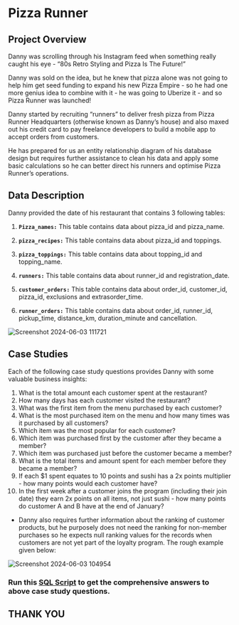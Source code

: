 # Pizza Runner

## Project Overview
Danny was scrolling through his Instagram feed when something really caught his eye - “80s Retro Styling and Pizza Is The Future!”

Danny was sold on the idea, but he knew that pizza alone was not going to help him get seed funding to expand his new Pizza Empire - so he had one more genius idea to combine with it - he was going to Uberize it - and so Pizza Runner was launched!

Danny started by recruiting “runners” to deliver fresh pizza from Pizza Runner Headquarters (otherwise known as Danny’s house) and also maxed out his credit card to pay freelance developers to build a mobile app to accept orders from customers.

He has prepared for us an entity relationship diagram of his database design but requires further assistance to clean his data and apply some basic calculations so he can better direct his runners and optimise Pizza Runner’s operations.

## Data Description
Danny provided the date of his restaurant that contains 3 following tables:

1. **`Pizza_names:`** This table contains data about pizza_id and pizza_name.

2. **`pizza_recipes:`** This table contains data about pizza_id and toppings.

3. **`pizza_toppings:`** This table contains data about topping_id and topping_name.

4. **`runners:`** This table contains data about runner_id and registration_date.

5. **`customer_orders:`** This table contains data about order_id, customer_id, pizza_id, exclusions and extrasorder_time.

6. **`runner_orders:`** This table contains data about order_id, runner_id, pickup_time, distance_km, duration_minute and cancellation.

![Screenshot 2024-06-03 111721](https://github.com/diptiranjan1998/Pizza-Runner/assets/126856016/8de9b940-664d-4ff2-85a6-798cf7d59be9)

## Case Studies
Each of the following case study questions provides Danny with some valuable business insights:

  1. What is the total amount each customer spent at the restaurant?
  2. How many days has each customer visited the restaurant?
  3. What was the first item from the menu purchased by each customer?
  4. What is the most purchased item on the menu and how many times was it purchased by all customers?
  5. Which item was the most popular for each customer?
  6. Which item was purchased first by the customer after they became a member?
  7. Which item was purchased just before the customer became a member?
  8. What is the total items and amount spent for each member before they became a member?
  9. If each $1 spent equates to 10 points and sushi has a 2x points multiplier - how many points would each customer have?
  10. In the first week after a customer joins the program (including their join date) they earn 2x points on all items, not just sushi - how many points do customer A and B have at the end of January?

  * Danny also requires further information about the ranking of customer products, but he purposely does not need the ranking for non-member purchases so he expects null ranking values for the records when customers are not yet part of the loyalty program. The rough example given below:

![Screenshot 2024-06-03 104954](https://github.com/diptiranjan1998/Danny-s-Dinner/assets/126856016/6fcc6b57-9617-4efd-8569-5ce4fbcfb906)

### Run this [SQL Script](https://drive.google.com/file/d/1rBo6b2IgJsUx2KQh6EIYwzPj6UdiftYr/view?usp=drive_link) to get the comprehensive answers to above case study questions.

## THANK YOU
